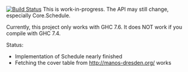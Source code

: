 [![Build Status](https://travis-ci.org/bennofs/vplan-utils.png?branch=master)](https://travis-ci.org/bennofs/vplan-utils)
This is work-in-progress. The API may still change, especially Core.Schedule.

Currently, this project only works with GHC 7.6. It does NOT work if you compile with GHC 7.4.

Status:
  - Implementation of Schedule nearly finished
  - Fetching the cover table from http://manos-dresden.org/ works
